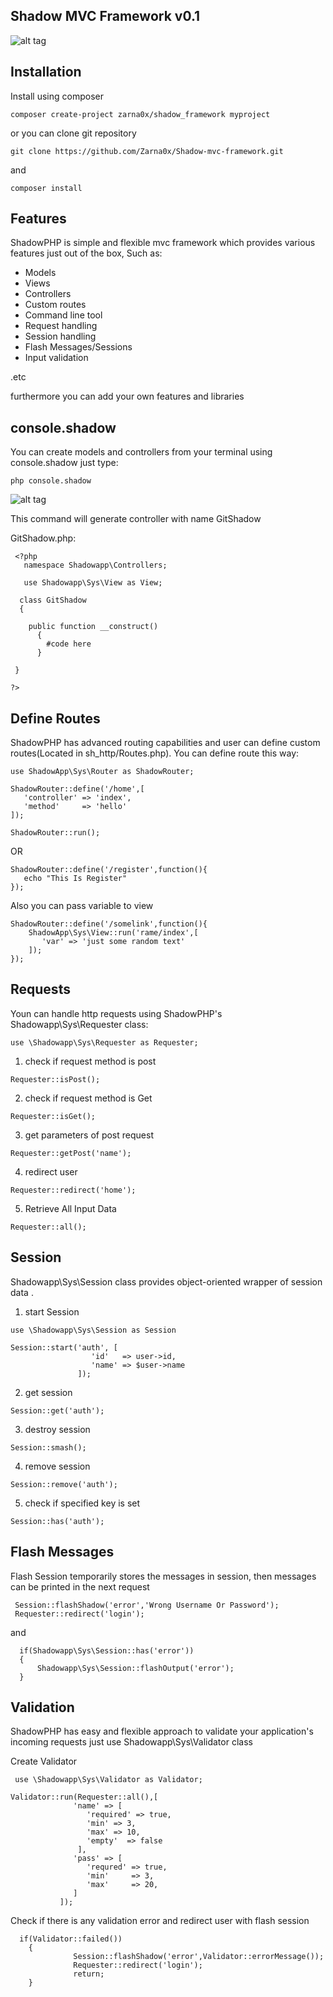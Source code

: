 ## Shadow MVC Framework v0.1
![alt tag](https://thelogocompany.net/wp-content/uploads/2013/05/main_shadow.jpg)

## Installation
Install using composer
```
composer create-project zarna0x/shadow_framework myproject
```

or you can clone git repository
```
git clone https://github.com/Zarna0x/Shadow-mvc-framework.git
```
and 
```
composer install
```

## Features
ShadowPHP is simple and flexible mvc framework which provides various features just out of the box,
Such as:

*  Models
*  Views
*  Controllers
*  Custom routes
*  Command line tool
*  Request handling
*  Session handling
*  Flash Messages/Sessions
*  Input validation

.etc

furthermore you can add your own features and libraries

## console.shadow

You can create models and controllers from your terminal using console.shadow
just type:
```
php console.shadow
```
![alt tag](https://i.imgsafe.org/ec986eae63.png)

This command will generate controller with name GitShadow

GitShadow.php:
```
 <?php
   namespace Shadowapp\Controllers;

   use Shadowapp\Sys\View as View;
   
  class GitShadow
  {
  
  	public function __construct()
 	  {
        #code here
 	  }

 }
 
?>
```
## Define Routes

ShadowPHP has advanced routing capabilities and user can define custom routes(Located in sh_http/Routes.php).
You can define route this way:
```
use ShadowApp\Sys\Router as ShadowRouter;

ShadowRouter::define('/home',[
   'controller' => 'index',
   'method'     => 'hello'
]);

ShadowRouter::run();
```

OR 

```
ShadowRouter::define('/register',function(){
   echo "This Is Register"
});

```

Also you can pass variable to view

```
ShadowRouter::define('/somelink',function(){
    ShadowApp\Sys\View::run('rame/index',[
       'var' => 'just some random text'
    ]);
});
```

## Requests

Youn can handle http requests using ShadowPHP's Shadowapp\Sys\Requester class:
```
use \Shadowapp\Sys\Requester as Requester;
```
1) check if request method is post
```
Requester::isPost();
```

2) check if request method is Get
```
Requester::isGet();
```

3) get parameters of post request
```
Requester::getPost('name');
```

4) redirect user
```
Requester::redirect('home');
```

5) Retrieve All Input Data

```
Requester::all();
```

## Session

Shadowapp\Sys\Session class provides object-oriented wrapper of session data .

1) start Session
```
use \Shadowapp\Sys\Session as Session

Session::start('auth', [
                  'id'   => user->id,
                  'name' => $user->name
               ]);

```

2) get session
```
Session::get('auth');
```

3) destroy session
```
Session::smash();
```

4) remove session 
```
Session::remove('auth');
```

5) check if specified key is set
```
Session::has('auth');
```

## Flash Messages

Flash Session temporarily stores the messages in session, then messages can be printed in the next request

```
 Session::flashShadow('error','Wrong Username Or Password');
 Requester::redirect('login');
```
and

```
  if(Shadowapp\Sys\Session::has('error'))
  {
      Shadowapp\Sys\Session::flashOutput('error');
  }
```

## Validation
ShadowPHP has easy and flexible approach to validate your application's incoming requests
just use Shadowapp\Sys\Validator class

Create Validator
```
 use \Shadowapp\Sys\Validator as Validator; 

Validator::run(Requester::all(),[
              'name' => [
                 'required' => true,
                 'min' => 3,
                 'max' => 10,
                 'empty'  => false
               ],
              'pass' => [
                 'requred' => true,
                 'min'     => 3,
                 'max'     => 20,
              ]
           ]);
```

Check if there is any validation error and redirect user with flash session
```
  if(Validator::failed())
    {
              Session::flashShadow('error',Validator::errorMessage());
              Requester::redirect('login');
              return;
    }
```
